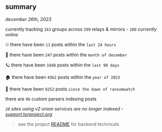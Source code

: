 
## summary
_december 26th, 2023_

currently tracking `163` groups across `299` relays & mirrors - _`100` currently online_

⏲ there have been `11` posts within the `last 24 hours`

🦈 there have been `247` posts within the `month of december`

🪐 there have been `1048` posts within the `last 90 days`

🏚 there have been `4562` posts within the `year of 2023`

🦕 there have been `9252` posts `since the dawn of ransomwatch`

there are `96` custom parsers indexing posts

_`20` sites using v2 onion services are no longer indexed - [support.torproject.org](https://support.torproject.org/onionservices/v2-deprecation/)_

> see the project [README](https://github.com/joshhighet/ransomwatch#ransomwatch--) for backend technicals
